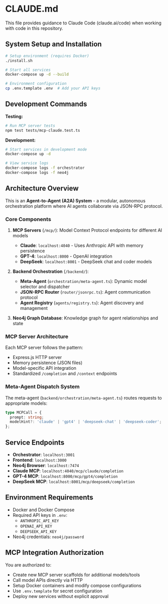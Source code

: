 # CLAUDE.md

This file provides guidance to Claude Code (claude.ai/code) when working with code in this repository.

## System Setup and Installation

```bash
# Setup environment (requires Docker)
./install.sh

# Start all services
docker-compose up -d --build

# Environment configuration
cp .env.template .env  # Add your API keys
```

## Development Commands

**Testing:**
```bash
# Run MCP server tests
npm test tests/mcp-claude.test.ts
```

**Development:**
```bash
# Start services in development mode
docker-compose up -d

# View service logs
docker-compose logs -f orchestrator
docker-compose logs -f neo4j
```

## Architecture Overview

This is an **Agent-to-Agent (A2A) System** - a modular, autonomous orchestration platform where AI agents collaborate via JSON-RPC protocol.

### Core Components

1. **MCP Servers** (`/mcp/`): Model Context Protocol endpoints for different AI models
   - **Claude**: `localhost:4040` - Uses Anthropic API with memory persistence
   - **GPT-4**: `localhost:8000` - OpenAI integration
   - **DeepSeek**: `localhost:8001` - DeepSeek chat and coder models

2. **Backend Orchestration** (`/backend/`):
   - **Meta-Agent** (`orchestration/meta-agent.ts`): Dynamic model selector and dispatcher
   - **JSON-RPC Router** (`router/jsonrpc.ts`): Agent communication protocol
   - **Agent Registry** (`agents/registry.ts`): Agent discovery and management

3. **Neo4j Graph Database**: Knowledge graph for agent relationships and state

### MCP Server Architecture

Each MCP server follows the pattern:
- Express.js HTTP server
- Memory persistence (JSON files)
- Model-specific API integration
- Standardized `/completion` and `/context` endpoints

### Meta-Agent Dispatch System

The meta-agent (`backend/orchestration/meta-agent.ts`) routes requests to appropriate models:
```typescript
type MCPCall = {
  prompt: string;
  modelHint?: 'claude' | 'gpt4' | 'deepseek-chat' | 'deepseek-coder';
};
```

## Service Endpoints

- **Orchestrator**: `localhost:3001`
- **Frontend**: `localhost:3000` 
- **Neo4j Browser**: `localhost:7474`
- **Claude MCP**: `localhost:4040/mcp/claude/completion`
- **GPT-4 MCP**: `localhost:8000/mcp/gpt4/completion`
- **DeepSeek MCP**: `localhost:8001/mcp/deepseek/completion`

## Environment Requirements

- Docker and Docker Compose
- Required API keys in `.env`:
  - `ANTHROPIC_API_KEY`
  - `OPENAI_API_KEY` 
  - `DEEPSEEK_API_KEY`
- Neo4j credentials: `neo4j/password`

## MCP Integration Authorization

You are authorized to:
- Create new MCP server scaffolds for additional models/tools
- Call model APIs directly via HTTP
- Setup Docker containers and modify compose configurations
- Use `.env.template` for secret configuration
- Deploy new services without explicit approval

